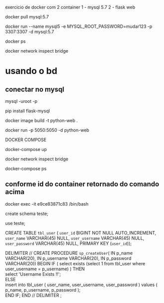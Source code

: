 exercicio de docker com 2 container
1 - mysql 5.7 
2 - flask web

  docker pull mysql:5.7

  docker run --name mysql5 -e MYSQL_ROOT_PASSWORD=mudar123 -p 3307:3307 -d mysql:5.7

  docker ps

  docker network inspect bridge


# usando o bd
## conectar no mysql
  mysql -uroot -p 

  pip install flask-mysql

 docker image build -t python-web .

 docker run -p 5050:5050 -d python-web

DOCKER COMPOSE

  docker-compose up

  docker network inspect bridge

  docker-compose ps

  ## conforme id do container retornado do comando acima
  docker exec -it e9ce83871c83 /bin/bash

  create schema teste;

  use teste;
  
  CREATE TABLE `tbl_user` (
  `user_id` BIGINT NOT NULL AUTO_INCREMENT,
  `user_name` VARCHAR(45) NULL,
  `user_username` VARCHAR(45) NULL,
  `user_password` VARCHAR(45) NULL,
  PRIMARY KEY (`user_id`));
  

DELIMITER //
CREATE PROCEDURE `sp_createUser`(   IN p_name VARCHAR(20),
    IN p_username VARCHAR(20),    IN p_password VARCHAR(20))
BEGIN
    IF ( select exists (select 1 from tbl_user where user_username = p_username) ) THEN     
        select 'Username Exists !!';     
    ELSE     
        insert into tbl_user
        (
            user_name,
            user_username,
            user_password
        )
        values
        (
            p_name,
            p_username,
            p_password
        );     
    END IF;
END //
DELIMITER ;



